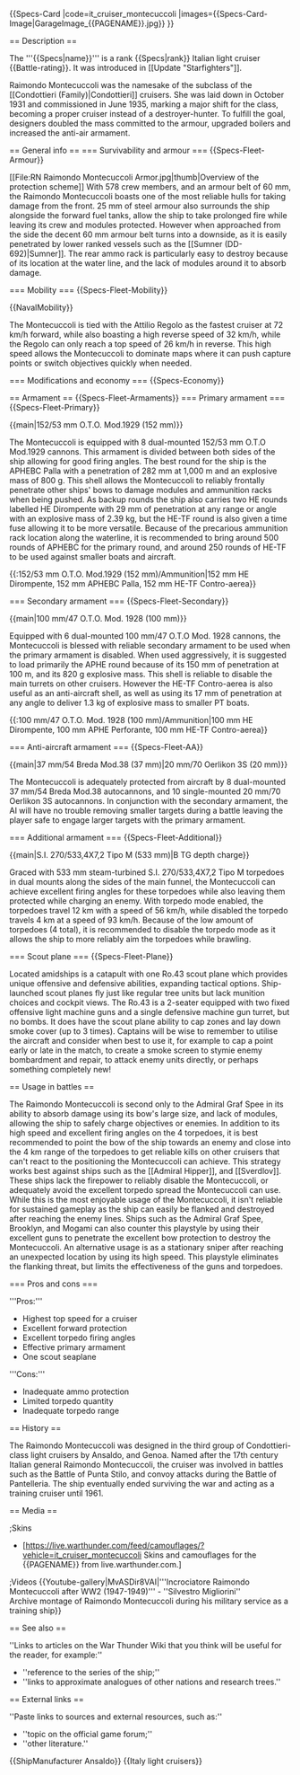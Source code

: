 {{Specs-Card
|code=it_cruiser_montecuccoli
|images={{Specs-Card-Image|GarageImage_{{PAGENAME}}.jpg}}
}}

== Description ==
<!-- ''In the first part of the description, cover the history of the ship's creation and military application. In the second part, tell the reader about using this ship in the game. Add a screenshot: if a beginner player has a hard time remembering vehicles by name, a picture will help them identify the ship in question.'' -->
The '''{{Specs|name}}''' is a rank {{Specs|rank}} Italian light cruiser {{Battle-rating}}. It was introduced in [[Update "Starfighters"]].

Raimondo Montecuccoli was the namesake of the subclass of the [[Condottieri (Family)|Condottieri]] cruisers. She was laid down in October 1931 and commissioned in June 1935, marking a major shift for the class, becoming a proper cruiser instead of a destroyer-hunter. To fulfill the goal, designers doubled the mass committed to the armour, upgraded boilers and increased the anti-air armament.

== General info ==
=== Survivability and armour ===
{{Specs-Fleet-Armour}}
<!-- ''Talk about the vehicle's armour. Note the most well-defended and most vulnerable zones, e.g. the ammo magazine. Evaluate the composition of components and assemblies responsible for movement and manoeuvrability. Evaluate the survivability of the primary and secondary armaments separately. Don't forget to mention the size of the crew, which plays an important role in fleet mechanics. Save tips on preserving survivability for the "Usage in battles" section. If necessary, use a graphical template to show the most well-protected or most vulnerable points in the armour.'' -->
[[File:RN Raimondo Montecuccoli Armor.jpg|thumb|Overview of the protection scheme]]
With 578 crew members, and an armour belt of 60 mm, the Raimondo Montecuccoli boasts one of the most reliable hulls for taking damage from the front. 25 mm of steel armour also surrounds the ship alongside the forward fuel tanks, allow the ship to take prolonged fire while leaving its crew and modules protected. However when approached from the side the decent 60 mm armour belt turns into a downside, as it is easily penetrated by lower ranked vessels such as the [[Sumner (DD-692)|Sumner]]. The rear ammo rack is particularly easy to destroy because of its location at the water line, and the lack of modules around it to absorb damage.

=== Mobility ===
{{Specs-Fleet-Mobility}}
<!-- ''Write about the ship's mobility. Evaluate its power and manoeuvrability, rudder rerouting speed, stopping speed at full tilt, with its maximum forward and reverse speed.'' -->

{{NavalMobility}}

The Montecuccoli is tied with the Attilio Regolo as the fastest cruiser at 72 km/h forward, while also boasting a high reverse speed of 32 km/h, while the Regolo can only reach a top speed of 26 km/h in reverse. This high speed allows the Montecuccoli to dominate maps where it can push capture points or switch objectives quickly when needed.

=== Modifications and economy ===
{{Specs-Economy}}

== Armament ==
{{Specs-Fleet-Armaments}}
=== Primary armament ===
{{Specs-Fleet-Primary}}
<!-- ''Provide information about the characteristics of the primary armament. Evaluate their efficacy in battle based on their reload speed, ballistics and the capacity of their shells. Add a link to the main article about the weapon: <code><nowiki>{{main|Weapon name (calibre)}}</nowiki></code>. Broadly describe the ammunition available for the primary armament, and provide recommendations on how to use it and which ammunition to choose.'' -->
{{main|152/53 mm O.T.O. Mod.1929 (152 mm)}}

The Montecuccoli is equipped with 8 dual-mounted 152/53 mm O.T.O Mod.1929 cannons. This armament is divided between both sides of the ship allowing for good firing angles. The best round for the ship is the APHEBC Palla with a penetration of 282 mm at 1,000 m and an explosive mass of 800 g. This shell allows the Montecuccoli to reliably frontally penetrate other ships' bows to damage modules and ammunition racks when being pushed. As backup rounds the ship also carries two HE rounds labelled HE Dirompente with 29 mm of penetration at any range or angle with an explosive mass of 2.39 kg, but the HE-TF round is also given a time fuse allowing it to be more versatile. Because of the precarious ammunition rack location along the waterline, it is recommended to bring around 500 rounds of APHEBC for the primary round, and around 250 rounds of HE-TF to be used against smaller boats and aircraft.

{{:152/53 mm O.T.O. Mod.1929 (152 mm)/Ammunition|152 mm HE Dirompente, 152 mm APHEBC Palla, 152 mm HE-TF Contro-aerea}}

=== Secondary armament ===
{{Specs-Fleet-Secondary}}
<!-- ''Some ships are fitted with weapons of various calibres. Secondary armaments are defined as weapons chosen with the control <code>Select secondary weapon</code>. Evaluate the secondary armaments and give advice on how to use them. Describe the ammunition available for the secondary armament. Provide recommendations on how to use them and which ammunition to choose. Remember that any anti-air armament, even heavy calibre weapons, belong in the next section. If there is no secondary armament, remove this section.'' -->
{{main|100 mm/47 O.T.O. Mod. 1928 (100 mm)}}

Equipped with 6 dual-mounted 100 mm/47 O.T.O Mod. 1928 cannons, the Montecuccoli is blessed with reliable secondary armament to be used when the primary armament is disabled. When used aggressively, it is suggested to load primarily the APHE round because of its 150 mm of penetration at 100 m, and its 820 g explosive mass. This shell is reliable to disable the main turrets on other cruisers. However the HE-TF Contro-aerea is also useful as an anti-aircraft shell, as well as using its 17 mm of penetration at any angle to deliver 1.3 kg of explosive mass to smaller PT boats.

{{:100 mm/47 O.T.O. Mod. 1928 (100 mm)/Ammunition|100 mm HE Dirompente, 100 mm APHE Perforante, 100 mm HE-TF Contro-aerea}}

=== Anti-aircraft armament ===
{{Specs-Fleet-AA}}
<!-- ''An important part of the ship's armament responsible for air defence. Anti-aircraft armament is defined by the weapon chosen with the control <code>Select anti-aircraft weapons</code>. Talk about the ship's anti-air cannons and machine guns, the number of guns and their positions, their effective range, and about their overall effectiveness – including against surface targets. If there are no anti-aircraft armaments, remove this section.'' -->
{{main|37 mm/54 Breda Mod.38 (37 mm)|20 mm/70 Oerlikon 3S (20 mm)}}

The Montecuccoli is adequately protected from aircraft by 8 dual-mounted 37 mm/54 Breda Mod.38 autocannons, and 10 single-mounted 20 mm/70 Oerlikon 3S autocannons. In conjunction with the secondary armament, the AI will have no trouble removing smaller targets during a battle leaving the player safe to engage larger targets with the primary armament.

=== Additional armament ===
{{Specs-Fleet-Additional}}
<!-- ''Describe the available additional armaments of the ship: depth charges, mines, torpedoes. Talk about their positions, available ammunition and launch features such as dead zones of torpedoes. If there is no additional armament, remove this section.'' -->
{{main|S.I. 270/533,4X7,2 Tipo M (533 mm)|B TG depth charge}}

Graced with 533 mm steam-turbined S.I. 270/533,4X7,2 Tipo M torpedoes in dual mounts along the sides of the main funnel, the Montecuccoli can achieve excellent firing angles for these torpedoes while also leaving them protected while charging an enemy. With torpedo mode enabled, the torpedoes travel 12 km with a speed of 56 km/h, while disabled the torpedo travels 4 km at a speed of 93 km/h. Because of the low amount of torpedoes (4 total), it is recommended to disable the torpedo mode as it allows the ship to more reliably aim the torpedoes while brawling.

=== Scout plane ===
{{Specs-Fleet-Plane}}

Located amidships is a catapult with one Ro.43 scout plane which provides unique offensive and defensive abilities, expanding tactical options. Ship-launched scout planes fly just like regular tree units but lack munition choices and cockpit views. The Ro.43 is a 2-seater equipped with two fixed offensive light machine guns and a single defensive machine gun turret, but no bombs. It does have the scout plane ability to cap zones and lay down smoke cover (up to 3 times). Captains will be wise to remember to utilise the aircraft and consider when best to use it, for example to cap a point early or late in the match, to create a smoke screen to stymie enemy bombardment and repair, to attack enemy units directly, or perhaps something completely new!

== Usage in battles ==
<!-- ''Describe the technique of using this ship, the characteristics of her use in a team and tips on strategy. Abstain from writing an entire guide – don't try to provide a single point of view, but give the reader food for thought. Talk about the most dangerous opponents for this vehicle and provide recommendations on fighting them. If necessary, note the specifics of playing with this vehicle in various modes (AB, RB, SB).'' -->
The Raimondo Montecuccoli is second only to the Admiral Graf Spee in its ability to absorb damage using its bow's large size, and lack of modules, allowing the ship to safely charge objectives or enemies. In addition to its high speed and excellent firing angles on the 4 torpedoes, it is best recommended to point the bow of the ship towards an enemy and close into the 4 km range of the torpedoes to get reliable kills on other cruisers that can't react to the positioning the Montecuccoli can achieve. This strategy works best against ships such as the [[Admiral Hipper]], and [[Sverdlov]]. These ships lack the firepower to reliably disable the Montecuccoli, or adequately avoid the excellent torpedo spread the Montecuccoli can use. While this is the most enjoyable usage of the Montecuccoli, it isn't reliable for sustained gameplay as the ship can easily be flanked and destroyed after reaching the enemy lines. Ships such as the Admiral Graf Spee, Brooklyn, and Mogami can also counter this playstyle by using their excellent guns to penetrate the excellent bow protection to destroy the Montecuccoli. An alternative usage is as a stationary sniper after reaching an unexpected location by using its high speed. This playstyle eliminates the flanking threat, but limits the effectiveness of the guns and torpedoes.

=== Pros and cons ===
<!-- ''Summarise and briefly evaluate the vehicle in terms of its characteristics and combat effectiveness. Mark its pros and cons in the bulleted list. Try not to use more than 6 points for each of the characteristics. Avoid using categorical definitions such as "bad", "good" and the like - use substitutions with softer forms such as "inadequate" and "effective".'' -->

'''Pros:'''

* Highest top speed for a cruiser
* Excellent forward protection
* Excellent torpedo firing angles
* Effective primary armament
* One scout seaplane

'''Cons:'''

* Inadequate ammo protection
* Limited torpedo quantity
* Inadequate torpedo range

== History ==
<!-- ''Describe the history of the creation and combat usage of the ship in more detail than in the introduction. If the historical reference turns out to be too long, take it to a separate article, taking a link to the article about the ship and adding a block "/History" (example: <nowiki>https://wiki.warthunder.com/(Ship-name)/History</nowiki>) and add a link to it here using the <code>main</code> template. Be sure to reference text and sources by using <code><nowiki><ref></ref></nowiki></code>, as well as adding them at the end of the article with <code><nowiki><references /></nowiki></code>. This section may also include the ship's dev blog entry (if applicable) and the in-game encyclopedia description (under <code><nowiki>=== In-game description ===</nowiki></code>, also if applicable).'' -->
The Raimondo Montecuccoli was designed in the third group of Condottieri-class light cruisers by Ansaldo, and Genoa. Named after the 17th century Italian general Raimondo Montecuccoli, the cruiser was involved in battles such as the Battle of Punta Stilo, and convoy attacks during the Battle of Pantelleria. The ship eventually ended surviving the war and acting as a training cruiser until 1961.

== Media ==
<!-- ''Excellent additions to the article would be video guides, screenshots from the game, and photos.'' -->

;Skins
* [https://live.warthunder.com/feed/camouflages/?vehicle=it_cruiser_montecuccoli Skins and camouflages for the {{PAGENAME}} from live.warthunder.com.]

;Videos
{{Youtube-gallery|MvASDir8VAI|'''Incrociatore Raimondo Montecuccoli after WW2 (1947-1949)''' - ''Silvestro Migliorini''<br>Archive montage of Raimondo Montecuccoli during his military service as a training ship}}

== See also ==
<!-- ''Links to articles on the War Thunder Wiki that you think will be useful for the reader, for example:''
* ''reference to the series of the ship;''
* ''links to approximate analogues of other nations and research trees.'' -->
''Links to articles on the War Thunder Wiki that you think will be useful for the reader, for example:''
* ''reference to the series of the ship;''
* ''links to approximate analogues of other nations and research trees.''

== External links ==
<!-- ''Paste links to sources and external resources, such as:''
* ''topic on the official game forum;''
* ''other literature.'' -->
''Paste links to sources and external resources, such as:''
* ''topic on the official game forum;''
* ''other literature.''

{{ShipManufacturer Ansaldo}}
{{Italy light cruisers}}